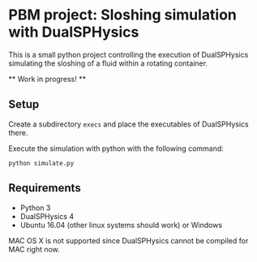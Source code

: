 # PBM project: Sloshing simulation with DualSPHysics

This is a small python project controlling the execution of
DualSPHysics simulating the sloshing of a fluid within a
rotating container.

** Work in progress! **

## Setup

Create a subdirectory `execs` and place the executables of DualSPHysics there.

Execute the simulation with python with the following command:

```
python simulate.py
```

## Requirements

* Python 3
* DualSPHysics 4
* Ubuntu 16.04 (other linux systems should work) or Windows

MAC OS X is not supported since DualSPHysics cannot be compiled for MAC right now.
